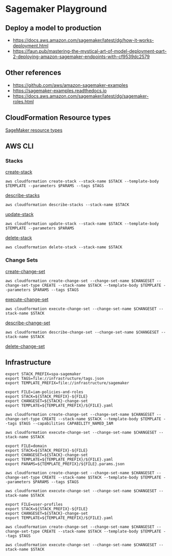 # Sagemaker Playground

## Deploy a model to production

- https://docs.aws.amazon.com/sagemaker/latest/dg/how-it-works-deployment.html
- https://faun.pub/mastering-the-mystical-art-of-model-deployment-part-2-deploying-amazon-sagemaker-endpoints-with-cf9539dc2579

## Other references

- https://github.com/aws/amazon-sagemaker-examples
- https://sagemaker-examples.readthedocs.io
- https://docs.aws.amazon.com/sagemaker/latest/dg/sagemaker-roles.html

## CloudFormation Resource types

[SageMaker resource types](https://docs.aws.amazon.com/AWSCloudFormation/latest/UserGuide/AWS_SageMaker.html)

## AWS CLI

### Stacks

[create-stack](https://docs.aws.amazon.com/cli/latest/reference/cloudformation/create-stack.html)

```
aws cloudformation create-stack --stack-name $STACK --template-body $TEMPLATE --parameters $PARAMS --tags $TAGS
```

[describe-stacks](https://docs.aws.amazon.com/cli/latest/reference/cloudformation/describe-stacks.html)

```
aws cloudformation describe-stacks --stack-name $STACK
```

[update-stack](https://docs.aws.amazon.com/cli/latest/reference/cloudformation/update-stack.html)

```
aws cloudformation update-stack --stack-name $STACK --template-body $TEMPLATE --parameters $PARAMS
```

[delete-stack](https://docs.aws.amazon.com/cli/latest/reference/cloudformation/delete-stack.html)

```
aws cloudformation delete-stack --stack-name $STACK
```

### Change Sets

[create-change-set](https://docs.aws.amazon.com/cli/latest/reference/cloudformation/create-change-set.html)

```
aws cloudformation create-change-set --change-set-name $CHANGESET --change-set-type CREATE --stack-name $STACK --template-body $TEMPLATE --parameters $PARAMS --tags $TAGS
```

[execute-change-set](https://docs.aws.amazon.com/cli/latest/reference/cloudformation/execute-change-set.html)

```
aws cloudformation execute-change-set --change-set-name $CHANGESET --stack-name $STACK
```

[describe-change-set](https://docs.aws.amazon.com/cli/latest/reference/cloudformation/describe-change-set.html)

```
aws cloudformation describe-change-set --change-set-name $CHANGESET --stack-name $STACK
```

[delete-change-set](https://docs.aws.amazon.com/cli/latest/reference/cloudformation/delete-change-set.html)

## Infrastructure

```
export STACK_PREFIX=spa-sagemaker
export TAGS=file://infrastructure/tags.json
export TEMPLATE_PREFIX=file://infrastructure/sagemaker
```

```
export FILE=iam-policies-and-roles
export STACK=${STACK_PREFIX}-${FILE}
export CHANGESET=${STACK}-change-set
export TEMPLATE=${TEMPLATE_PREFIX}/${FILE}.yaml

aws cloudformation create-change-set --change-set-name $CHANGESET --change-set-type CREATE --stack-name $STACK --template-body $TEMPLATE --tags $TAGS --capabilities CAPABILITY_NAMED_IAM

aws cloudformation execute-change-set --change-set-name $CHANGESET --stack-name $STACK
```

```
export FILE=domain
export STACK=${STACK_PREFIX}-${FILE}
export CHANGESET=${STACK}-change-set
export TEMPLATE=${TEMPLATE_PREFIX}/${FILE}.yaml
export PARAMS=${TEMPLATE_PREFIX}/${FILE}.params.json

aws cloudformation create-change-set --change-set-name $CHANGESET --change-set-type CREATE --stack-name $STACK --template-body $TEMPLATE --parameters $PARAMS --tags $TAGS

aws cloudformation execute-change-set --change-set-name $CHANGESET --stack-name $STACK
```

```
export FILE=user-profiles
export STACK=${STACK_PREFIX}-${FILE}
export CHANGESET=${STACK}-change-set
export TEMPLATE=${TEMPLATE_PREFIX}/${FILE}.yaml

aws cloudformation create-change-set --change-set-name $CHANGESET --change-set-type CREATE --stack-name $STACK --template-body $TEMPLATE --tags $TAGS

aws cloudformation execute-change-set --change-set-name $CHANGESET --stack-name $STACK
```
